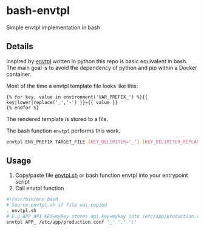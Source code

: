 # bash-envtpl
Simple envtpl implementation in bash

## Details
Inspired by [envtpl](https://github.com/andreasjansson/envtpl) written in python this repo is basic equivalent in bash. The main goal is to avoid the dependency of python and pip within a Docker container.

Most of the time a envtpl template file looks like this:
```
{% for key, value in environment('VAR_PREFIX_') %}{{ key|lower|replace('_','-') }}={{ value }}
{% endfor %}
```

The rendered template is stored to a file.

The bash function `envtpl` performs this work.

```bash
envtpl ENV_PREFIX TARGET_FILE [KEY_DELIMITER='_'] [KEY_DELIMITER_REPLACEMENT='-'] [VALUE_DELIMITER='=']
```

## Usage

1. Copy/paste file [envtpl.sh](envtpl.sh) or bash function envtpl into your entrypoint script
2. Call envtpl function
```bash
#!/usr/bin/env bash
# Source envtpl.sh if file was copied
. envtpl.sh
# E.g APP_API_KEY=mykey stores api.key=mykey into /etc/app/production.conf
envtpl APP_ /etc/app/production.conf '_' '.' ':'
```
